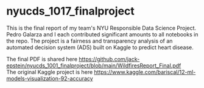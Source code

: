 # nyucds_1017_finalproject

This is the final report of my team's NYU Responsible Data Science Project. Pedro Galarza and I each contributed significant amounts to all notebooks in the repo. The project is a fairness and transparency analysis of an automated decision system (ADS) built on Kaggle to predict heart disease. 

The final PDF is shared here https://github.com/jack-epstein/nyucds_1001_finalproject/blob/main/WildfiresReport_Final.pdf <br>
The original Kaggle project is here https://www.kaggle.com/bariscal/12-ml-models-visualization-92-accuracy
